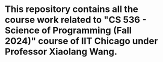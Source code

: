 #  This repository contains all the course work related to "CS 536 - Science of Programming (Fall 2024)" course of IIT Chicago under Professor Xiaolang Wang.
